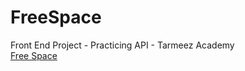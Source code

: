 # FreeSpace
Front End Project - Practicing API - Tarmeez Academy <br/> 
[Free Space](https://hassanabdellah777.github.io/FreeSpace/)

